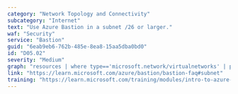 ```yaml
---
category: "Network Topology and Connectivity"
subcategory: "Internet"
text: "Use Azure Bastion in a subnet /26 or larger."
waf: "Security"
service: "Bastion"
guid: "6eab9eb6-762b-485e-8ea8-15aa5dba0bd0"
id: "D05.02"
severity: "Medium"
graph: "resources | where type=='microsoft.network/virtualnetworks' | project id,subnets=properties.subnets | mv-expand subnets | project id, subnetName = subnets.name, subnetPrefix = subnets.properties.addressPrefix | extend subnetPrefixLength = split(subnetPrefix, '/')[1] | where subnetName == 'AzureBastionSubnet' | extend compliant = (subnetPrefixLength <= 26) | distinct id, compliant"
link: "https://learn.microsoft.com/azure/bastion/bastion-faq#subnet"
training: "https://learn.microsoft.com/training/modules/intro-to-azure-bastion/"
---
```

